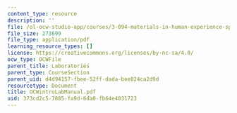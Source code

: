 ```yaml
---
content_type: resource
description: ''
file: /ol-ocw-studio-app/courses/3-094-materials-in-human-experience-spring-2004/373cd2c57885fa9d6da0fb64e4031723_OCWintroLabManual.pdf
file_size: 273699
file_type: application/pdf
learning_resource_types: []
license: https://creativecommons.org/licenses/by-nc-sa/4.0/
ocw_type: OCWFile
parent_title: Laboratories
parent_type: CourseSection
parent_uid: d4d94157-fbee-52ff-dada-bee024ca2d9d
resourcetype: Document
title: OCWintroLabManual.pdf
uid: 373cd2c5-7885-fa9d-6da0-fb64e4031723
---
```

